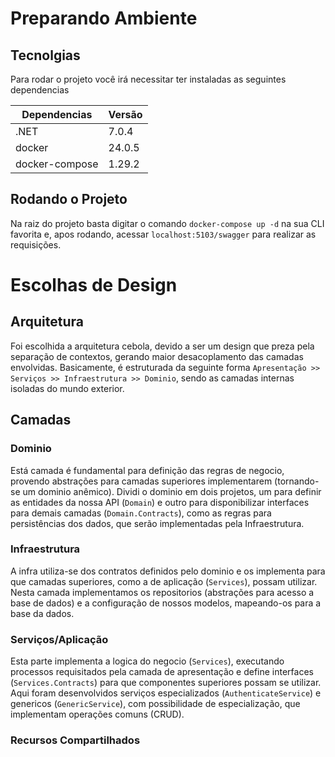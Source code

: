
# Preparando Ambiente
## Tecnolgias
Para rodar o projeto você irá necessitar ter instaladas as seguintes dependencias

|Dependencias  |Versão |
|--------------|-------|
|.NET          |7.0.4  |
|docker        |24.0.5 |
|docker-compose|1.29.2 |

## Rodando o Projeto
Na raiz do projeto basta digitar o comando `docker-compose up -d`
na sua CLI favorita e, apos rodando, acessar `localhost:5103/swagger` para realizar as requisições.

# Escolhas de Design
## Arquitetura
Foi escolhida a arquitetura cebola, devido a ser um design que preza pela separação de contextos, gerando maior desacoplamento das camadas envolvidas. Basicamente, é estruturada da seguinte forma `Apresentação >> Serviços >> Infraestrutura >> Dominio`, sendo as camadas internas isoladas do mundo exterior.

## Camadas
### Dominio
Está camada é fundamental para definição das regras de negocio, provendo abstrações para camadas superiores implementarem (tornando-se um dominio anêmico). Dividi o dominio em dois projetos, um para definir as entidades da nossa API (`Domain`) e outro para disponibilizar interfaces para demais camadas (`Domain.Contracts`), como as regras para persistências dos dados, que serão implementadas pela Infraestrutura.

### Infraestrutura
A infra utiliza-se dos contratos definidos pelo dominio e os implementa para que camadas superiores, como a de aplicação (`Services`), possam utilizar. Nesta camada implementamos os repositorios (abstrações para acesso a base de dados) e a configuração de nossos modelos, mapeando-os para a base da dados.

### Serviços/Aplicação
Esta parte implementa a logica do negocio (`Services`), executando processos requisitados pela camada de apresentação e define interfaces (`Services.Contracts`) para que componentes superiores possam se utilizar. Aqui foram desenvolvidos serviços especializados (`AuthenticateService`) e genericos (`GenericService`), com possibilidade de especialização, que implementam operações comuns (CRUD).

### Recursos Compartilhados


